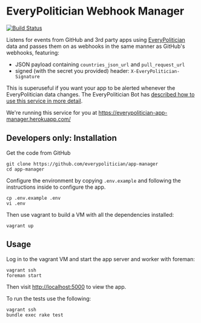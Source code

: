 # EveryPolitician Webhook Manager

[![Build Status](https://travis-ci.org/everypolitician/app-manager.svg?branch=master)](https://travis-ci.org/everypolitician/app-manager)

Listens for events from GitHub and 3rd party apps using [EveryPolitician](http://everypolitician.org) data and passes them on as webhooks in the same manner as GitHub's webhooks, featuring:

* JSON payload containing `countries_json_url` and `pull_request_url`
* signed (with the secret you provided) header: `X-EveryPolitician-Signature` 

This is superuseful if you want your app to be alerted whenever the EveryPolitician data changes.
The EveryPolitician Bot has [described how to use this service in more detail](https://medium.com/@everypolitician/i-webhooks-pass-it-on-703e35e9ee93).

We're running this service for you at https://everypolitician-app-manager.herokuapp.com/

## Developers only: Installation

Get the code from GitHub

    git clone https://github.com/everypolitician/app-manager
    cd app-manager

Configure the environment by copying `.env.example` and following the instructions inside to configure the app.

    cp .env.example .env
    vi .env

Then use vagrant to build a VM with all the dependencies installed:

    vagrant up

## Usage

Log in to the vagrant VM and start the app server and worker with foreman:

    vagrant ssh
    foreman start

Then visit <http://localhost:5000> to view the app.

To run the tests use the following:

    vagrant ssh
    bundle exec rake test
